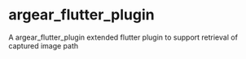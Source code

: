 # argear_flutter_plugin
A argear_flutter_plugin extended flutter plugin to support retrieval of captured image path
